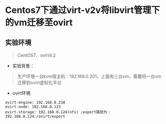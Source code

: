 # Centos7下通过virt-v2v将libvirt管理下的vm迁移至ovirt

## 实验环境

> CentOS7、ovirt4.2

- 实验背景：

> 生产环境一台kvm宿主机：192.168.0.201，上面有三台vm，需要将一台vm迁移到ovirt虚拟化平台

- ovirt环境

```
ovirt-engine: 192.168.0.210
ovirt-node: 192.168.0.123
ovirt-storage: 192.168.0.124(nfs) :export路径为：192.168.0.124:/ovirt/export
```

